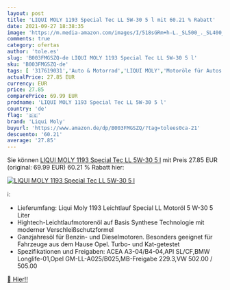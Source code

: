 ```yaml
---
layout: post
title: 'LIQUI MOLY 1193 Special Tec LL 5W-30 5 l mit 60.21 % Rabatt'
date: 2021-09-27 18:38:35
image: 'https://m.media-amazon.com/images/I/518sGRm+h-L._SL500_._SL400_.jpg'
comments: true
category: ofertas
author: 'tole.es'
slug: 'B003FMGSZQ-de LIQUI MOLY 1193 Special Tec LL 5W-30 5 l'
sku: 'B003FMGSZQ-de'
tags: [ '317619031','Auto & Motorrad','LIQUI MOLY','Motoröle für Autos','Produkte','liqui moly','Öle','Öle & Betriebsstoffe', ]
actualPrice: 27.85 EUR
currency: EUR
price: 27.85
comparePrice: 69.99 EUR
prodname: 'LIQUI MOLY 1193 Special Tec LL 5W-30 5 l'
country: 'de'
flag: '🇩🇪'
brand: 'Liqui Moly'
buyurl: 'https://www.amazon.de/dp/B003FMGSZQ/?tag=tolees0ca-21'
descuento: '60.21'
average: '27.85'
---
```


Sie können [LIQUI MOLY 1193 Special Tec LL 5W-30 5 l](https://www.amazon.de/dp/B003FMGSZQ/?tag=tolees0ca-21) mit Preis 27.85 EUR (original: 69.99 EUR) 60.21 % Rabatt hier:

[![LIQUI MOLY 1193 Special Tec LL 5W-30 5 l](https://m.media-amazon.com/images/I/518sGRm+h-L._SL500_._SL400_.jpg)](https://www.amazon.de/dp/B003FMGSZQ/?tag=tolees0ca-21)

ℹ️:

- Lieferumfang: Liqui Moly 1193 Leichtlauf Special LL Motoröl 5 W-30 5 Liter
- Hightech-Leichtlaufmotorenöl auf Basis Synthese Technologie mit moderner Verschleißschutzformel
- Ganzjahresöl für Benzin- und Dieselmotoren. Besonders geeignet für Fahrzeuge aus dem Hause Opel. Turbo- und Kat-getestet
- Spezifikationen und Freigaben: ACEA A3-04/B4-04,API SL/CF,BMW Longlife-01,Opel GM-LL-A025/B025,MB-Freigabe 229.3,VW 502.00 / 505.00

[🛒 Hier!!](https://www.amazon.de/dp/B003FMGSZQ/?tag=tolees0ca-21)
